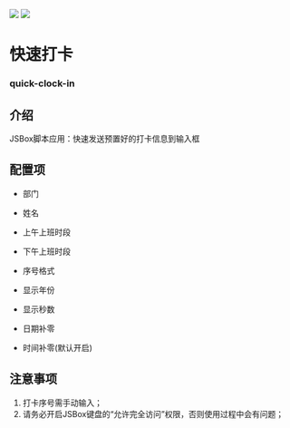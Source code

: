 [![](https://badgen.net/badge/icon/JSBox?icon=chrome&label&color=cyan)](https://docs.xteko.com/) [![](https://badgen.net/badge/icon/bmqy?icon=chrome&label)](https://www.bmqy.net)

# 快速打卡
### quick-clock-in

## 介绍
JSBox脚本应用：快速发送预置好的打卡信息到输入框

## 配置项
- 部门
- 姓名

- 上午上班时段
- 下午上班时段
- 序号格式
- 显示年份
- 显示秒数
- 日期补零
- 时间补零(默认开启)

## 注意事项
1. 打卡序号需手动输入；
2. 请务必开启JSBox键盘的“允许完全访问”权限，否则使用过程中会有问题；

